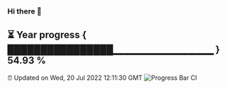 ### Hi there 👋
⏳ Year progress { ████████████████▁▁▁▁▁▁▁▁▁▁▁▁▁▁ } 54.93 %
---
⏰ Updated on Wed, 20 Jul 2022 12:11:30 GMT
![Progress Bar CI](https://github.com/Moyi321/Moyi321/workflows/Progress%20Bar%20CI/badge.svg)
